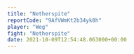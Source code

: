```yaml
---
title: "Netherspite"
reportCode: "9AfVWmKt2b34yk8h"
player: "Weg"
fight: "Netherspite"
date: 2021-10-09T12:54:48.063000+00:00
---
```

